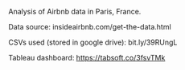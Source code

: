 Analysis of Airbnb data in Paris, France.

Data source: insideairbnb.com/get-the-data.html

CSVs used (stored in google drive): bit.ly/39RUngL

Tableau dashboard: https://tabsoft.co/3fsvTMk
